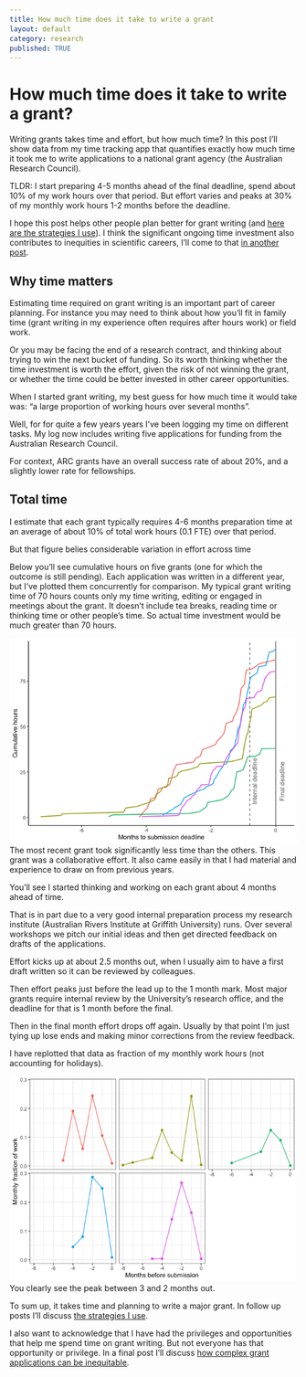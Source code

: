 ```yaml
---
title: How much time does it take to write a grant
layout: default
category: research
published: TRUE
---
```


How much time does it take to write a grant?
===========================================

Writing grants takes time and effort, but how much time? In this post
I’ll show data from my time tracking app that quantifies exactly how
much time it took me to write applications to a national grant agency
(the Australian Research Council).

TLDR: I start preparing 4-5 months ahead of the final deadline, spend
about 10% of my work hours over that period. But effort varies and peaks
at 30% of my monthly work hours 1-2 months before the deadline.

I hope this post helps other people plan better for grant writing (and
[here are the strategies I
use](/research/2021/08/10/grant-writing-strategies.html)). I think the
significant ongoing time investment also contributes to inequities in
scientific careers, I’ll come to that [in another
post](/research/2021/10/02/are-grant-applications-fair.html).

Why time matters
----------------

Estimating time required on grant writing is an important part of career
planning. For instance you may need to think about how you’ll fit in
family time (grant writing in my experience often requires after hours
work) or field work.

Or you may be facing the end of a research contract, and thinking about
trying to win the next bucket of funding. So its worth thinking whether
the time investment is worth the effort, given the risk of not winning
the grant, or whether the time could be better invested in other career
opportunities.

When I started grant writing, my best guess for how much time it would
take was: “a large proportion of working hours over several months”.

Well, for for quite a few years years I’ve been logging my time on
different tasks. My log now includes writing five applications for
funding from the Australian Research Council.

For context, ARC grants have an overall success rate of about 20%, and a
slightly lower rate for fellowships.

Total time
----------

I estimate that each grant typically requires 4-6 months preparation
time at an average of about 10% of total work hours (0.1 FTE) over that
period.

But that figure belies considerable variation in effort across time

Below you’ll see cumulative hours on five grants (one for which the
outcome is still pending). Each application was written in a different
year, but I’ve plotted them concurrently for comparison. My typical
grant writing time of 70 hours counts only my time writing, editing or
engaged in meetings about the grant. It doesn’t include tea breaks,
reading time or thinking time or other people’s time. So actual time
investment would be much greater than 70 hours.

![](images/2021-10-02-how-long-to-write-a-grant/unnamed-chunk-2-1.png)
The most recent grant took significantly less time than the others. This
grant was a collaborative effort. It also came easily in that I had
material and experience to draw on from previous years.

You’ll see I started thinking and working on each grant about 4 months
ahead of time.

That is in part due to a very good internal preparation process my
research institute (Australian Rivers Institute at Griffith University)
runs. Over several workshops we pitch our initial ideas and then get
directed feedback on drafts of the applications.

Effort kicks up at about 2.5 months out, when I usually aim to have a
first draft written so it can be reviewed by colleagues.

Then effort peaks just before the lead up to the 1 month mark. Most
major grants require internal review by the University’s research
office, and the deadline for that is 1 month before the final.

Then in the final month effort drops off again. Usually by that point
I’m just tying up lose ends and making minor corrections from the review
feedback.

I have replotted that data as fraction of my monthly work hours (not
accounting for holidays).

![](images/2021-10-02-how-long-to-write-a-grant/unnamed-chunk-3-1.png)
You clearly see the peak between 3 and 2 months out.

To sum up, it takes time and planning to write a major grant. In follow
up posts I’ll discuss [the strategies I use](/research/2021/10/02/grant-writing-strategies.html).

I also want to acknowledge that I have had the privileges and
opportunities that help me spend time on grant writing. But not everyone
has that opportunity or privilege. In a final post I’ll discuss [how
complex grant applications can be inequitable](/research/2021/10/02/are-grant-applications-fair.html).
